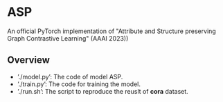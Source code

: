 # ASP
An official PyTorch implementation of "Attribute and Structure preserving Graph Contrastive Learning" (AAAI 2023))

## Overview
+ ’./model.py’: The code of model ASP.
+ ’./train.py’: The code for training the model.
+ ’./run.sh’: The script to reproduce the reuslt of **cora** dataset.
